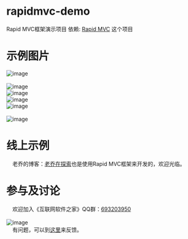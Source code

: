 # rapidmvc-demo
Rapid MVC框架演示项目
依赖: [Rapid MVC](https://github.com/georgeworld/rapidmvc)  这个项目 <br>  

# 示例图片
![image](https://raw.githubusercontent.com/georgeworld/georgeworld.github.com/master/rapidmvc/img/rapidmvcdemo/index_pc.png)<br>  
![image](https://raw.githubusercontent.com/georgeworld/georgeworld.github.com/master/rapidmvc/img/rapidmvcdemo/user_login_pc.png)<br>  ![image](https://raw.githubusercontent.com/georgeworld/georgeworld.github.com/master/rapidmvc/img/rapidmvcdemo/home_pc.png)<br>  ![image](https://raw.githubusercontent.com/georgeworld/georgeworld.github.com/master/rapidmvc/img/rapidmvcdemo/index_mobile.png)<br>  ![image](https://raw.githubusercontent.com/georgeworld/georgeworld.github.com/master/rapidmvc/img/rapidmvcdemo/user_login_mobile.png)<br>  
![image](https://raw.githubusercontent.com/georgeworld/georgeworld.github.com/master/rapidmvc/img/rapidmvcdemo/home_mobile.png)<br>  

# 线上示例
&nbsp;&nbsp;&nbsp;&nbsp;老乔的博客：[老乔在探索](http://www.georgeinfo.com/blog/open/welcome)也是使用Rapid MVC框架来开发的，欢迎光临。

# 参与及讨论
  &nbsp;&nbsp;&nbsp;&nbsp;欢迎加入《互联网软件之家》QQ群：[693203950](//shang.qq.com/wpa/qunwpa?idkey=61c4589ea5618ae46d063f94cbd9394de290dd39ef46fca059a4309b8c1d7874)<br>  
  ![image](https://raw.githubusercontent.com/georgeworld/georgeworld.github.com/master/gstudio/res/img/qq_group.png) <br> 
  &nbsp;&nbsp;&nbsp;&nbsp;有问题，可以到[这里](https://github.com/georgeworld/rapidmvc-demo/issues)来反馈。